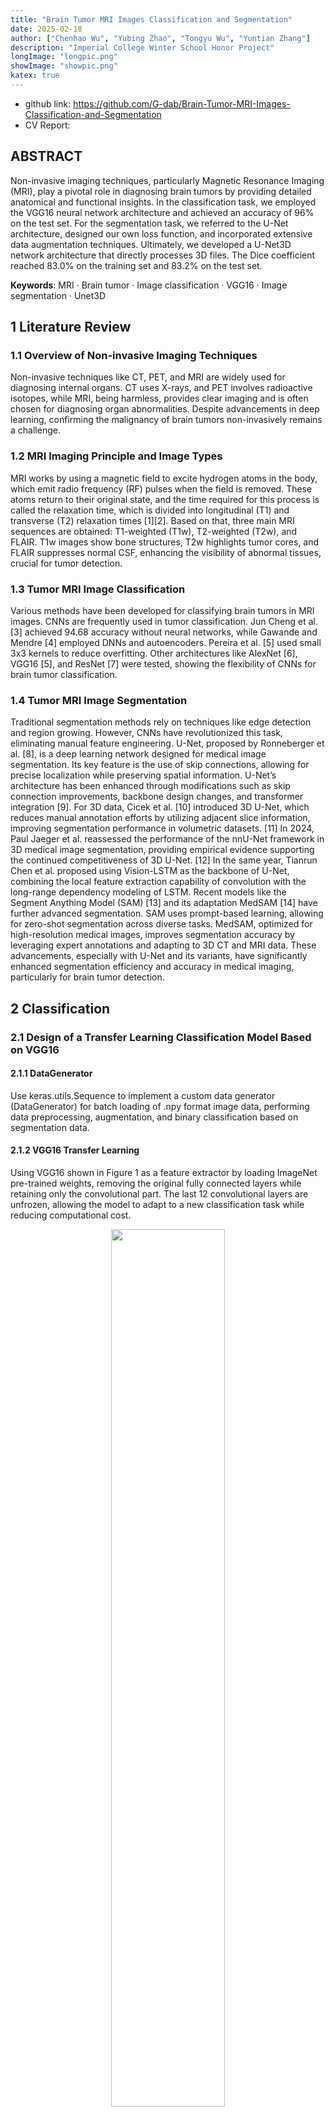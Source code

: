 ```yaml
---
title: "Brain Tumor MRI Images Classification and Segmentation"
date: 2025-02-18
author: ["Chenhao Wu", "Yubing Zhao", "Tongyu Wu", "Yuntian Zhang"]
description: "Imperial College Winter School Honor Project"
longImage: "longpic.png"
showImage: "showpic.png"
katex: true
---
```


- github link: https://github.com/G-dab/Brain-Tumor-MRI-Images-Classification-and-Segmentation
- CV Report: 

## ABSTRACT

Non-invasive imaging techniques, particularly Magnetic Resonance Imaging (MRI), play a pivotal role in diagnosing brain tumors by providing detailed anatomical and functional insights. In the classification task, we employed the VGG16 neural network architecture and achieved an accuracy of 96% on the test set. For the segmentation task, we referred to the U-Net architecture, designed our own loss function, and incorporated extensive data augmentation techniques. Ultimately, we developed a U-Net3D network architecture that directly processes 3D files. The Dice coefficient reached 83.0% on the training set and 83.2% on the test set.

**Keywords**: MRI · Brain tumor · Image classification · VGG16 · Image segmentation · Unet3D

## 1 Literature Review

### 1.1 Overview of Non-invasive Imaging Techniques

Non-invasive techniques like CT, PET, and MRI are widely used for diagnosing internal organs. CT uses X-rays, and PET involves radioactive isotopes, while MRI, being harmless, provides clear imaging and is often chosen for diagnosing organ abnormalities. Despite advancements in deep learning, confirming the malignancy of brain tumors non-invasively remains a challenge.

### 1.2 MRI Imaging Principle and Image Types

MRI works by using a magnetic field to excite hydrogen atoms in the body, which emit radio frequency (RF) pulses when the field is removed. These atoms return to their original state, and the time required for this process is called the relaxation time, which is divided into longitudinal (T1) and transverse (T2) relaxation times [1][2]. Based on that, three main MRI sequences are obtained: T1-weighted (T1w), T2-weighted (T2w), and FLAIR. T1w images show bone structures, T2w highlights tumor cores, and FLAIR suppresses normal CSF, enhancing the visibility of abnormal tissues, crucial for tumor detection.

### 1.3 Tumor MRI Image Classification

Various methods have been developed for classifying brain tumors in MRI images. CNNs are frequently used in tumor classification. Jun Cheng et al. [3] achieved 94.68 accuracy without neural networks, while Gawande and Mendre [4] employed DNNs and autoencoders. Pereira et al. [5] used small 3x3 kernels to reduce overfitting. Other architectures like AlexNet [6], VGG16 [5], and ResNet [7] were tested, showing the flexibility of CNNs for brain tumor classification.

### 1.4 Tumor MRI Image Segmentation

Traditional segmentation methods rely on techniques like edge detection and region growing. However, CNNs have revolutionized this task, eliminating manual feature engineering. U-Net, proposed by Ronneberger et al. [8], is a deep learning network designed for medical image segmentation. Its key feature is the use of skip connections, allowing for precise localization while preserving spatial information. U-Net’s architecture has been enhanced through modifications such as skip connection improvements, backbone design changes, and transformer integration [9]. For 3D data, Cicek et al. [10] introduced 3D U-Net, which reduces manual annotation efforts by utilizing adjacent slice information, improving segmentation performance in volumetric datasets. [11] In 2024, Paul Jaeger et al. reassessed the performance of the nnU-Net framework in 3D medical image segmentation, providing empirical evidence supporting the continued competitiveness of 3D U-Net. [12] In the same year, Tianrun Chen et al. proposed using Vision-LSTM as the backbone of U-Net, combining the local feature extraction capability of convolution with the long-range dependency modeling of LSTM. Recent models like the Segment Anything Model (SAM) [13] and its adaptation MedSAM [14] have further advanced segmentation. SAM uses prompt-based learning, allowing for zero-shot segmentation across diverse tasks. MedSAM, optimized for high-resolution medical images, improves segmentation accuracy by leveraging expert annotations and adapting to 3D CT and MRI data. These advancements, especially with U-Net and its variants, have significantly enhanced segmentation efficiency and accuracy in medical imaging, particularly for brain tumor detection.

## 2 Classification

### 2.1 Design of a Transfer Learning Classification Model Based on VGG16

#### 2.1.1 DataGenerator

Use keras.utils.Sequence to implement a custom data generator (DataGenerator) for batch loading of .npy format image data, performing data preprocessing, augmentation, and binary classification based on segmentation data.

#### 2.1.2 VGG16 Transfer Learning

Using VGG16 shown in Figure 1 as a feature extractor by loading ImageNet pre-trained weights, removing the original fully connected layers while retaining only the convolutional part. The last 12 convolutional layers are unfrozen, allowing the model to adapt to a new classification task while reducing computational cost.

<center>
<img src=pic1.png width=60%>
<br>
<div style="font-size: 16px; color: #333;">
    Figure 1: VGG16 network architecture.
</div>
</center>

#### 2.1.3 Training Process and Early Stopping Strategy

A well-designed early stopping strategy can effectively prevent the model from overfitting. If the validation accuracy (val_accuracy) does not improve within 15 epochs, training will be halted, and the model will revert to the best weights. The learning rate is dynamically adjusted if the validation loss (val_loss) does not show improvement within 6 epochs; the learning rate is reduced by 20%, with a lower bound of 1e-9 to prevent the learning rate from becoming too small. In the model training phase, the optimal model was obtained by adjusting the early stopping condition, modifying the number of trainable layers, and modifying the dynamic adjustment of the learning rate parameter.

<center>
<img src=pic2.png width=60%>
<br>
<div style="font-size: 16px; color: #333;">
    Figure 2: Test Accuracy Improvement Over Adjustments.
</div>
</center>

## 3 Segmentation

### 3.1 Data Visualization

The provided dataset consists of 210 3D brain MRI images with a resolution of 240×240×155. Each entry includes two files: xxx_fla.nii.gz and xxx_seg.nii.gz, which represent the 3D brain MRI image and the tumor mask data, respectively. .nii is a medical imaging data format that stores 3D MRI image data of the brain. Each data entry comprises 155 axial slices. There are two ways to visualize the data.

The most straightforward method is to utilize the ITK-SNAP software. By importing the two files as visualization data and mask data respectively, one can observe the brain MRI images and the corresponding tumor locations from various sectional views, as depicted in Figure 3.

<center>
<img src=pic3.png width=60%>
<br>
<div style="font-size: 16px; color: #333;">
    Figure 3: Visualization using ITK-SNAP software. The tumor region is marked in red in Figure 3b.
</div>
</center>

Alternatively, the Python library Nibabel can be employed to read and load the data as three-dimensional arrays. We have also conducted some visualization demonstrations, as shown in Figure 4.

<center>
<img src=pic4.png width=60%>
<br>
<div style="font-size: 16px; color: #333;">
    Figure 4: Visualization using Nibabel library in Python.The brain slices are visualized by overlaying multiple axial
views, with the tumor regions marked in red.
</div>
</center>

### 3.2 Data Argumentation

In the initial training phase, we did not incorporate data augmentation. However, this led to overfitting, as evidenced by the high accuracy on the training set and the significantly lower accuracy on the validation set. By introducing data augmentation, we were able to reduce the model’s sensitivity to specific image features, thereby enhancing its generalization capability.

<center>
<img src=pic5.png width=60%>
<br>
<div style="font-size: 16px; color: #333;">
    Figure 5: Several data augmentation methods
</div>
</center>

### 3.3 Methodology

#### 3.3.1 Loss Function

For medical image segmentation, the IoU loss and Dice loss are commonly used as loss functions. They are defined as below.

$$
\text{IoU loss} = 1 - \frac{Area\quad of\quad Overlap}{Area\quad of\quad Union}
$$

$$
\text{Dice loss} = 1 - \frac{2 \times Area\quad of\quad Overlap}{Total\quad Area}
$$

Here we combine the binary cross-entropy loss with the dice loss [15]. The overall loss function is calculated as below:

$$
    L_{total} = L_{BCE} - D
$$

$$
    L_{BCE} = -\frac{1}{N} \sum_{i=1}^{N} \left[ y_i \log(\hat{y}_i) + (1 - y_i) \log(1 - \hat{y}_i) \right]
$$


#### 3.3.2 Optimizer

We chose Adam optimizer as our optimizer. It is widely used in deep learning due to its efficiency and adaptability. Adam combines the advantages of both RMSprop and Momentum methods, allowing for adaptive learning rates and faster convergence.

#### 3.3.3 Network Architecture

We have replicated the 3D U-Net architecture. The network consists of an encoder path and a decoder path, each with four resolution steps.

<center>
<img src=pic6.png width=60%>
<br>
<div style="font-size: 16px; color: #333;">
    Figure 6: 3D U-Net architecture
</div>
</center>

### 3.4 Experiment Design

All experiments were conducted on a NVIDIA GeForce RTX 4090 with 24GB of memory.

**Data Preprocessing**: Dataset is randomly divided into an 80% training set and a 20% validation set. Before training, the non-zero regions of the 3D images in the entire dataset are normalized. Subsequently, data augmentation is performed on the training set, including random flipping, random rotation, random scaling, adding noise, and random cropping.

**Training**: Due to limitations of memory, we set the batch size of the model at 1 and the learning rate at 3 × 10−4. We used StepLR module to dynamically decrease the learning rate in the training process to achieve higher accuracy.

**Results**: During training, we initially refrained from using extensive data augmentation techniques and only applied simple normalization. The results are shown in Figure 7a. The model was trained for a total of 30 epochs, achieving a Dice coefficient of 80% on the training set and 83% on the validation set. After employing data augmentation techniques, the results are shown in Figure 7b. The model was trained for 30 epochs, achieving a Dice coefficient of 83.0% on the training set and 83.2% on the validation set. It can be observed that the accuracy on both the training and validation sets is more balanced, which reduces the overfitting of the model and enhances its robustness.

<center>
<img src=pic7.png width=60%>
<br>
<div style="font-size: 16px; color: #333;">
    Figure 7: Training Results
</div>
</center>

Finally, a series of data was randomly selected, and the prediction results along with the ground truth are shown in Figure 8. It can be observed that most regions of the prediction are consistent with the ground truth, with only a few areas of significant color change failing to be accurately predicted.

<center>
<img src=pic8.png width=60%>
<br>
<div style="font-size: 16px; color: #333;">
    Figure 8: Training Results shown with ITK-SNAP
</div>
</center>

## References

[1] Stuart Clare. Functional mri: methods and applications. University of Nottingham, page 155, 1997.  
[2] Lakshmaiah C Kuntegowdenahalli, Linu Abraham Jacob, Ashok S Komaranchath, and Usha Amirtham. A rare case of primary anaplastic large cell lymphoma of the central nervous system. Journal of Cancer Research and Therapeutics, 11(4):943–945, 2015.  
[3] Jun Cheng, Wei Huang, Shuangliang Cao, Ru Yang, Wei Yang, Zhaoqiang Yun, Zhijian Wang, and Qianjin Feng. Enhanced performance of brain tumor classification via tumor region augmentation and partition. PloS one, 10(10):e0140381, 2015.  
[4] SS Gawande and V Mendre. Brain tumor diagnosis using deep neural network (dnn). International Journal of Advanced Research in Electrical, Electronics and Instrumentation Engineering, 5(5):10196–10203, 2017.  
[5] Sérgio Pereira, Adriano Pinto, Victor Alves, and Carlos A Silva. Brain tumor segmentation using convolutional neural networks in mri images. IEEE transactions on medical imaging, 35(5):1240–1251, 2016.  
[6] Alex Krizhevsky, Ilya Sutskever, and Geoffrey E Hinton. Imagenet classification with deep convolutional neural networks. Advances in neural information processing systems, 25, 2012.  
[7] Karen Simonyan. Very deep convolutional networks for large-scale image recognition. arXiv preprint arXiv:1409.1556, 2014.  
[8] Olaf Ronneberger, Philipp Fischer, and Thomas Brox. U-net: Convolutional networks for biomedical image segmentation. In Medical image computing and computer-assisted intervention–MICCAI 2015: 18th international conference, Munich, Germany, October 5-9, 2015, proceedings, part III 18, pages 234–241. Springer, 2015.  
[9] Reza Azad, Ehsan Khodapanah Aghdam, Amelie Rauland, Yiwei Jia, Atlas Haddadi Avval, Afshin Bozorgpour, Sanaz Karimijafarbigloo, Joseph Paul Cohen, Ehsan Adeli, and Dorit Merhof. Medical image segmentation review: The success of u-net. IEEE Transactions on Pattern Analysis and Machine Intelligence, 2024.  
[10] Özgün Çiçek, Ahmed Abdulkadir, Soeren S Lienkamp, Thomas Brox, and Olaf Ronneberger. 3d u-net: learning dense volumetric segmentation from sparse annotation. In Medical Image Computing and Computer-Assisted Intervention–MICCAI 2016: 19th International Conference, Athens, Greece, October 17-21, 2016, Proceedings, Part II 19, pages 424–432. Springer, 2016.  
[11] Fabian Isensee, Tassilo Wald, Constantin Ulrich, Michael Baumgartner, Saikat Roy, Klaus Maier-Hein, and Paul F Jaeger. nnu-net revisited: A call for rigorous validation in 3d medical image segmentation. In International Conference on Medical Image Computing and Computer-Assisted Intervention, pages 488–498. Springer, 2024.  
[12] Tianrun Chen, Chaotao Ding, Lanyun Zhu, Tao Xu, Deyi Ji, Yan Wang, Ying Zang, and Zejian Li. xlstm-unet can be an effective 2d & 3d medical image segmentation backbone with vision-lstm (vil) better than its mamba counterpart. arXiv preprint arXiv:2407.01530, 2024.  
[13] Alexander Kirillov, Eric Mintun, Nikhila Ravi, Hanzi Mao, Chloe Rolland, Laura Gustafson, Tete Xiao, Spencer Whitehead, Alexander C Berg, Wan-Yen Lo, et al. Segment anything. In Proceedings of the IEEE/CVF International Conference on Computer Vision, pages 4015–4026, 2023.  
[14] Jun Ma, Yuting He, Feifei Li, Lin Han, Chenyu You, and Bo Wang. Segment anything in medical images. Nature Communications, 15(1):654, 2024.  
[15] Fabian Isensee, Jens Petersen, Andre Klein, David Zimmerer, Paul F. Jaeger, Simon Kohl, Jakob Wasserthal, Gregor Koehler, Tobias Norajitra, Sebastian Wirkert, and Klaus H. Maier-Hein. nnu-net: Self-adapting framework for u-net-based medical image segmentation, 2018.

